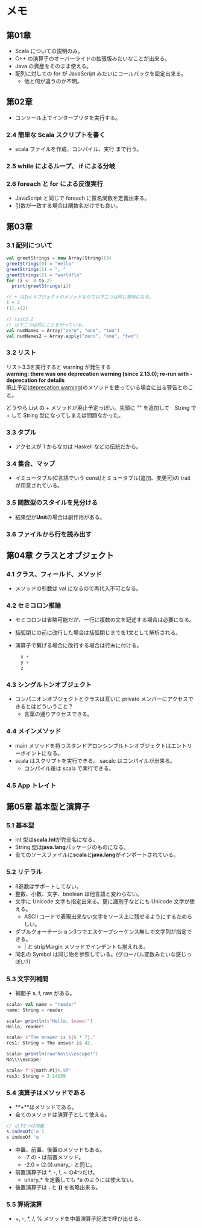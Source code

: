 # メモ

## 第01章

- Scala についての説明のみ。
- C++ の演算子のオーバーライドの拡張版みたいなことが出来る。
- Java の資産をそのまま使える。
- 配列に対しての for が JavaScript みたいにコールバックを設定出来る。
  - 他と何が違うのか不明。

## 第02章

- コンソール上でインタープリタを実行する。

### 2.4 簡単な Scala スクリプトを書く

- scala ファイルを作成、コンパイル、実行 まで行う。


### 2.5 while によるループ、 if による分岐

### 2.6 foreach と for による反復実行

- JavaScript と同じで foreach に匿名関数を定義出来る。
- 引数が一致する場合は関数名だけでも良い。


## 第03章

### 3.1 配列について

```scala
val greetStrings = new Array[String](3)
greetStrings(0) = "Hello"
greetStrings(1) = ", "
greetStrings(2) = "world!\n"
for (i <- 0 to 2)
  print(greetStrings(i))
```

```scala
// + はIntオブジェクトのメソッドなので以下二つは同じ意味になる。
1 + 2
(1).+(2)
```

```scala
// list3.2
// 以下二つは同じことを行っている。
val numNames = Array("zero", "one", "two")
val numNames2 = Array.apply("zero", "one", "two")
```

### 3.2 リスト

リスト3.3を実行すると warning が発生する  
**warning: there was one deprecation warning (since 2.13.0); re-run with -deprecation for details**  
廃止予定([deprecation warning](http://tetu1984.hateblo.jp/entry/20110221/1298302399))のメソッドを使っている場合に出る警告とのこと。  

どうやら List の + メソッドが廃止予定っぽい。先頭に "" を追加して　String で + して String 型になってしまえば問題なかった。

### 3.3 タプル

- アクセスが 1 からなのは Haskell などの伝統だから。

### 3.4 集合、マップ

- イミュータブル(C言語でいう const)とミュータブル(追加、変更可)の trait が用意されている。

### 3.5 関数型のスタイルを見分ける

- 結果型が**Unit**の場合は副作用がある。

### 3.6 ファイルから行を読み出す

## 第04章 クラスとオブジェクト

### 4.1 クラス、フィールド、メソッド

- メソッドの引数は val になるので再代入不可となる。

### 4.2 セミコロン推論

- セミコロンは省略可能だが、一行に複数の文を記述する場合は必要になる。
- 括弧閉じの前に改行した場合は括弧閉じまでを1文として解析される。
- 演算子で繋げる場合に改行する場合は行末に付ける。

  ``` scala
    x +
    y +
    z
  ```

### 4.3 シングルトンオブジェクト

- コンパニオンオブジェクトとクラスは互いに private メンバーにアクセスできるとはどういうこと？
  - 言葉の通りアクセスできる。

### 4.4 メインメソッド

- main メソッドを持つスタンドアロンシンブルトンオブジェクトはエントリーポイントになる。
- scala はスクリプトを実行できる。 sacalc はコンパイルが出来る。
  - コンパイル後は scala で実行できる。

### 4.5 App トレイト

## 第05章 基本型と演算子

### 5.1 基本型

- Int 型は**scala.Int**が完全名になる。
- String 型は**java.lang**パッケージのものになる。
- 全てのソースファイルに**scala**と**java.lang**がインポートされている。

### 5.2 リテラル

- 8進数はサポートしてない。
- 整数、小数、文字、boolean は他言語と変わらない。
- 文字に Unicode 文字も指定出来る。更に識別子などにも Unicode 文字が使える。
  - ASCII コードで表現出来ない文字をソース上に残せるようにするためらしい。
- ダブルクォーテーション3つでエスケープシーケンス無しで文字列が指定できる。
  - | と stripMargin メソッドでインデントも揃えれる。
- 同名の Symbol は同じ物を参照している。(グローバル変数みたいな感じっぽい?)

### 5.3 文字列補間

- 補間子 s, f, raw がある。

``` scala
scala> val name = "reader"
name: String = reader

scala> println(s"Hello, $name!")
Hello, reader!

scala> s"The answer is ${6 * 7}."
res1: String = The answer is 42.

scala> println(raw"No\\\\escape!")
No\\\\escape!

scala> f"${math.Pi}%.5f"
res3: String = 3.14159
```

### 5.4 演算子はメソッドである

- **+**はメソッドである。
- 全てのメソッドは演算子として使える。

``` scala
// 以下2つは同義
s.indexOf('o')
s indexOf 'o'
```

- 中置、前置、後置のメソッドもある。
  - -7 の **-** は前置メソッド。
  - -2.0 = (2.0).unary_- と同じ。
- 前置演算子は *, -, !, ~ の4つだけ。
  - unary_* を定義しても *a のようには使えない。
- 後置演算子は **.** と **()** を省略出来る。

### 5.5 算術演算

- +, -, *, /, % メソッドを中置演算子記法で呼び出せる。
